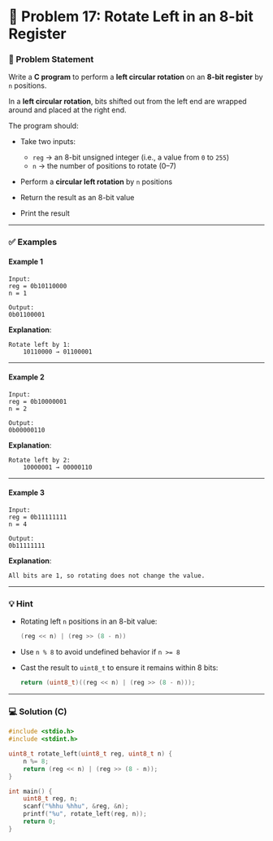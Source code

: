 # 🧩 Problem 17: Rotate Left in an 8-bit Register

### 📝 Problem Statement

Write a **C program** to perform a **left circular rotation** on an **8-bit register** by `n` positions.

In a **left circular rotation**, bits shifted out from the left end are wrapped around and placed at the right end.

The program should:

* Take two inputs:

  * `reg` → an 8-bit unsigned integer (i.e., a value from `0` to `255`)
  * `n` → the number of positions to rotate (0–7)
* Perform a **circular left rotation** by `n` positions
* Return the result as an 8-bit value
* Print the result

---

### ✅ Examples

#### Example 1

```
Input:
reg = 0b10110000
n = 1

Output:
0b01100001
```

**Explanation**:

```
Rotate left by 1:
    10110000 → 01100001
```

---

#### Example 2

```
Input:
reg = 0b10000001
n = 2

Output:
0b00000110
```

**Explanation**:

```
Rotate left by 2:
    10000001 → 00000110
```

---

#### Example 3

```
Input:
reg = 0b11111111
n = 4

Output:
0b11111111
```

**Explanation**:

```
All bits are 1, so rotating does not change the value.
```

---

### 💡 Hint

* Rotating left `n` positions in an 8-bit value:

  ```c
  (reg << n) | (reg >> (8 - n))
  ```

* Use `n % 8` to avoid undefined behavior if `n >= 8`

* Cast the result to `uint8_t` to ensure it remains within 8 bits:

  ```c
  return (uint8_t)((reg << n) | (reg >> (8 - n)));
  ```

---

### 💻 Solution (C)

```c
#include <stdio.h>
#include <stdint.h>

uint8_t rotate_left(uint8_t reg, uint8_t n) {
    n %= 8;
    return (reg << n) | (reg >> (8 - n));
}

int main() {
    uint8_t reg, n;
    scanf("%hhu %hhu", &reg, &n);
    printf("%u", rotate_left(reg, n));
    return 0;
}
```
